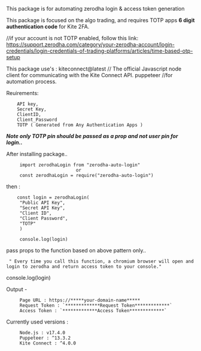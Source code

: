 This package is for automating zerodha login & access token generation

This package is focused on the algo trading, and requires TOTP apps **6 digit authentication code** for Kite 2FA.

//if your account is not TOTP enabled, follow this link:
https://support.zerodha.com/category/your-zerodha-account/login-credentials/login-credentials-of-trading-platforms/articles/time-based-otp-setup

This package use's : 
kiteconnect@latest // The official Javascript node client for communicating with the Kite Connect API.
puppeteer //for automation process.

Reuirements:

        API key, 
        Secret Key, 
        ClientID, 
        Client_Password 
        TOTP ( Generated from Any Authentication Apps )

***Note only TOTP pin should be passed as a prop and not user pin for login..***

After installing package..

         import zerodhaLogin from "zerodha-auto-login" 
                              or 
         const zerodhaLogin = require("zerodha-auto-login")

then :

        const login = zerodhaLogin(
         "Public API Key",
         "Secret API Key",
         "Client ID",
         "Client Password",
         "TOTP"
         )

         console.log(login)

pass props to the function based on above pattern only..


     " Every time you call this function, a chromium browser will open and login to zerodha and return access token to your console."

console.log(login)

Output -

         Page URL : https://*****your-domain-name*****
         Request Token : `*************Request Token*************`
         Access Token : `*************Access Token*************`


Currently used versions : 

         Node.js : v17.4.0
         Puppeteer : ^13.3.2
         Kite Connect : ^4.0.0
